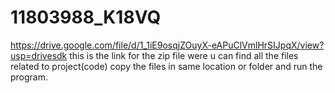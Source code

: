 # 11803988_K18VQ
https://drive.google.com/file/d/1_1iE9osqjZOuyX-eAPuClVmlHrSIJpqX/view?usp=drivesdk
this is the link for the zip file were u can find all the files related to project(code) copy the files in same location or folder and run the program.
